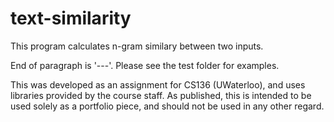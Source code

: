 # text-similarity

This program calculates n-gram similary between two inputs.

End of paragraph is '---'. Please see the test folder for examples.

This was developed as an assignment for CS136 (UWaterloo), and uses libraries provided by the course staff. As published, this is intended to be used solely as a portfolio piece, and should not be used in any other regard.
